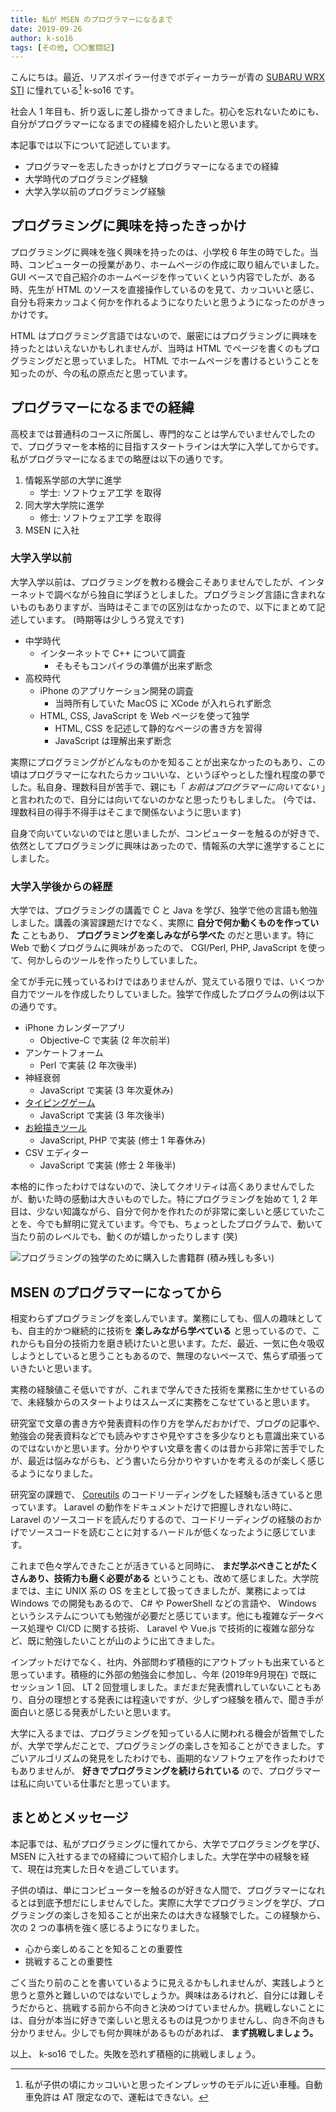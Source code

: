 ```yaml
---
title: 私が MSEN のプログラマーになるまで
date: 2019-09-26
author: k-so16
tags: [その他, 〇〇奮闘記]
---
```


こんにちは。最近、リアスポイラー付きでボディーカラーが青の [SUBARU WRX STI](https://www.subaru.jp/wrx/sti/) に憧れている[^1] k-so16 です。

社会人 1 年目も、折り返しに差し掛かってきました。初心を忘れないためにも、自分がプログラマーになるまでの経緯を紹介したいと思います。

本記事では以下について記述しています。

- プログラマーを志したきっかけとプログラマーになるまでの経緯
- 大学時代のプログラミング経験
- 大学入学以前のプログラミング経験

## プログラミングに興味を持ったきっかけ
プログラミングに興味を強く興味を持ったのは、小学校 6 年生の時でした。当時、コンピューターの授業があり、ホームページの作成に取り組んでいました。 GUI ベースで自己紹介のホームページを作っていくという内容でしたが、ある時、先生が HTML のソースを直接操作しているのを見て、カッコいいと感じ、自分も将来カッコよく何かを作れるようになりたいと思うようになったのがきっかけです。

HTML はプログラミング言語ではないので、厳密にはプログラミングに興味を持ったとはいえないかもしれませんが、当時は HTML でページを書くのもプログラミングだと思っていました。 HTML でホームページを書けるということを知ったのが、今の私の原点だと思っています。

## プログラマーになるまでの経緯
高校までは普通科のコースに所属し、専門的なことは学んでいませんでしたので、プログラマーを本格的に目指すスタートラインは大学に入学してからです。私がプログラマーになるまでの略歴は以下の通りです。

1. 情報系学部の大学に進学
    - 学士: ソフトウェア工学 を取得
1. 同大学大学院に進学
    - 修士: ソフトウェア工学 を取得
1. MSEN に入社

### 大学入学以前
大学入学以前は、プログラミングを教わる機会こそありませんでしたが、インターネットで調べながら独自に学ぼうとしました。プログラミング言語に含まれないものもありますが、当時はそこまでの区別はなかったので、以下にまとめて記述しています。 (時期等は少しうろ覚えです)

- 中学時代
    - インターネットで C++ について調査
        - そもそもコンパイラの準備が出来ず断念
- 高校時代
    - iPhone のアプリケーション開発の調査
        - 当時所有していた MacOS に XCode が入れられず断念
    - HTML, CSS, JavaScript を Web ページを使って独学
        - HTML, CSS を記述して静的なページの書き方を習得
        - JavaScript は理解出来ず断念

実際にプログラミングがどんなものかを知ることが出来なかったのもあり、この頃はプログラマーになれたらカッコいいな、というぼやっとした憧れ程度の夢でした。私自身、理数科目が苦手で、親にも「 *お前はプログラマーに向いてない* 」と言われたので、自分には向いてないのかなと思ったりもしました。 (今では、理数科目の得手不得手はそこまで関係ないように思います)

自身で向いていないのではと思いましたが、コンピューターを触るのが好きで、依然としてプログラミングに興味はあったので、情報系の大学に進学することにしました。

### 大学入学後からの経歴
大学では、プログラミングの講義で C と Java を学び、独学で他の言語も勉強しました。講義の演習課題だけでなく、実際に **自分で何か動くものを作っていた** こともあり、 **プログラミングを楽しみながら学べた** のだと思います。特に Web で動くプログラムに興味があったので、 CGI/Perl, PHP, JavaScript を使って、何かしらのツールを作ったりしていました。

全てが手元に残っているわけではありませんが、覚えている限りでは、いくつか自力でツールを作成したりしていました。独学で作成したプログラムの例は以下の通りです。

- iPhone カレンダーアプリ
    - Objective-C で実装 (2 年次前半)
- アンケートフォーム
    - Perl で実装 (2 年次後半)
- 神経衰弱
    - JavaScript で実装 (3 年次夏休み)
- [タイピングゲーム](https://github.com/k-so16/jsTyping)
    - JavaScript で実装 (3 年次後半)
- [お絵描きツール](https://github.com/k-so16/doodler)
    - JavaScript, PHP で実装 (修士 1 年春休み)
- CSV エディター
    - JavaScript で実装 (修士 2 年後半)

本格的に作ったわけではないので、決してクオリティは高くありませんでしたが、動いた時の感動は大きいものでした。特にプログラミングを始めて 1, 2 年目は、少ない知識ながら、自分で何かを作れたのが非常に楽しいと感じていたことを、今でも鮮明に覚えています。今でも、ちょっとしたプログラムで、動いて当たり前のレベルでも、動くのが嬉しかったりします (笑)

![](images/my-motivation-for-programming-1.jpg "プログラミングの独学のために購入した書籍群 (積み残しも多い)")


## MSEN のプログラマーになってから
相変わらずプログラミングを楽しんでいます。業務にしても、個人の趣味としても、自主的かつ継続的に技術を **楽しみながら学べている** と思っているので、これからも自分の技術力を磨き続けたいと思います。ただ、最近、一気に色々吸収しようとしていると思うこともあるので、無理のないペースで、焦らず頑張っていきたいと思います。

実務の経験値こそ低いですが、これまで学んできた技術を業務に生かせているので、未経験からのスタートよりはスムーズに実務をこなせていると思います。

研究室で文章の書き方や発表資料の作り方を学んだおかげで、ブログの記事や、勉強会の発表資料などでも読みやすさや見やすさを多少なりとも意識出来ているのではないかと思います。分かりやすい文章を書くのは昔から非常に苦手でしたが、最近は悩みながらも、どう書いたら分かりやすいかを考えるのが楽しく感じるようになりました。

研究室の課題で、 [Coreutils](https://www.gnu.org/software/coreutils/) のコードリーディングをした経験も活きていると思っています。 Laravel の動作をドキュメントだけで把握しきれない時に、 Laravel のソースコードを読んだりするので、コードリーディングの経験のおかげでソースコードを読むことに対するハードルが低くなったように感じています。

これまで色々学んできたことが活きていると同時に、 **まだ学ぶべきことがたくさんあり、技術力も磨く必要がある** ということも、改めて感じました。大学院までは、主に UNIX 系の OS を主として扱ってきましたが、業務によっては Windows での開発もあるので、 C# や PowerShell などの言語や、 Windows というシステムについても勉強が必要だと感じています。他にも複雑なデータベース処理や CI/CD に関する技術、 Laravel や Vue.js で技術的に複雑な部分など、既に勉強したいことが山のように出てきました。

インプットだけでなく、社内、外部問わず積極的にアウトプットも出来ていると思っています。積極的に外部の勉強会に参加し、今年 (2019年9月現在) で既にセッション 1 回、 LT 2 回登壇しました。まだまだ発表慣れしていないこともあり、自分の理想とする発表には程遠いですが、少しずつ経験を積んで、聞き手が面白いと感じる発表がしたいと思います。

大学に入るまでは、プログラミングを知っている人に関われる機会が皆無でしたが、大学で学んだことで、プログラミングの楽しさを知ることができました。すごいアルゴリズムの発見をしたわけでも、画期的なソフトウェアを作ったわけでもありませんが、 **好きでプログラミングを続けられている** ので、プログラマーは私に向いている仕事だと思っています。

## まとめとメッセージ
本記事では、私がプログラミングに憧れてから、大学でプログラミングを学び、 MSEN に入社するまでの経緯について紹介しました。大学在学中の経験を経て、現在は充実した日々を過ごしています。

子供の頃は、単にコンピューターを触るのが好きな人間で、プログラマーになれるとは到底予想だにしませんでした。実際に大学でプログラミングを学び、プログラミングの楽しさを知ることが出来たのは大きな経験でした。この経験から、次の 2 つの事柄を強く感じるようになりました。

- 心から楽しめることを知ることの重要性
- 挑戦することの重要性

ごく当たり前のことを書いているように見えるかもしれませんが、実践しようと思うと意外と難しいのではないでしょうか。興味はあるけれど、自分には難しそうだからと、挑戦する前から不向きと決めつけていませんか。挑戦しないことには、自分が本当に好きで楽しいと思えるものは見つかりませんし、向き不向きも分かりません。少しでも何か興味があるものがあれば、 **まず挑戦しましょう。** 

以上、 k-so16 でした。失敗を恐れず積極的に挑戦しましょう。

[^1]: 私が子供の頃にカッコいいと思ったインプレッサのモデルに近い車種。自動車免許は AT 限定なので、運転はできない。